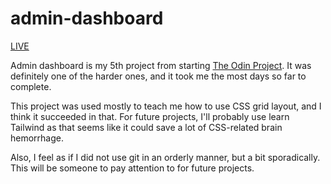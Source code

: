# admin-dashboard

[LIVE](https://bugthug.github.io/admin-dashboard)

Admin dashboard is my 5th project from starting [The Odin Project](https://www.theodinproject.com/). It was definitely one of the harder ones, and it took me the most days so far to complete.

This project was used mostly to teach me how to use CSS grid layout, and I think it succeeded in that.
For future projects, I'll probably use learn Tailwind as that seems like it could save a lot of CSS-related brain hemorrhage.

Also, I feel as if I did not use git in an orderly manner, but a bit sporadically. This will be someone to pay attention to for future projects.
